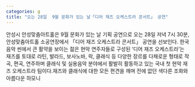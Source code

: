 ```yaml
---
categories: g
title: "오는 28일  9월 문화가 있는 날「디어 재즈 오케스트라 콘서트」 공연"
---
```

안성시 안성맞춤아트홀은 9월 문화가 있는 날 기획 공연으로 오는 28일 저녁 7시 30분, 안성맞춤아트홀 소공연장에서 「디어 재즈 오케스트라 콘서트」 공연을 선보인다. 한국 음악 씬에서 큰 활약을 보이는 젊은 현악 연주자들로 구성된 ‘디어 재즈 오케스트라’는 재즈를 토대로 라틴, 발라드, 보사노바, 락, 클래식 등 다양한 장르를 다채로운 형태로 작곡, 편곡, 연주하며 클래식 및 실용음악 분야에서 활발히 활동하고 있는 국내 첫 현악 재즈 오케스트라 팀이다.재즈와 클래식에 대한 모든 편견을 깨며 전에 없던 색다른 조화와 아름다운 하모니